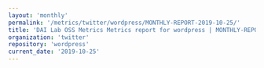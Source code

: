 ```yaml
---
layout: 'monthly'
permalink: '/metrics/twitter/wordpress/MONTHLY-REPORT-2019-10-25/'
title: 'DAI Lab OSS Metrics Metrics report for wordpress | MONTHLY-REPORT-2019-10-25'
organization: 'twitter'
repository: 'wordpress'
current_date: '2019-10-25'
---
```

